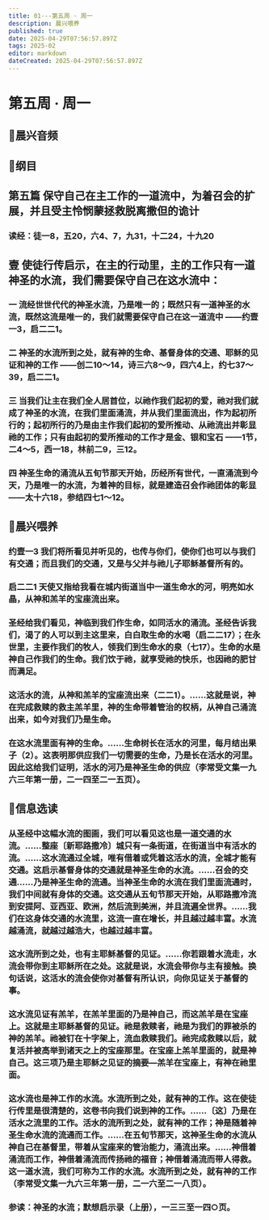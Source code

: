 ```yaml
---
title: 01---第五周 · 周一
description: 晨兴喂养
published: true
date: 2025-04-29T07:56:57.897Z
tags: 2025-02
editor: markdown
dateCreated: 2025-04-29T07:56:57.897Z
---
```


# 第五周 · 周一
## 🎵晨兴音频

## 📖纲目

## 第五篇   保守自己在主工作的一道流中，为着召会的扩展，并且受主怜悯蒙拯救脱离撒但的诡计

### 读经：徒一8，五20，六4、7，九31，十二24，十九20

## 壹   使徒行传启示，在主的行动里，主的工作只有一道神圣的水流，我们需要保守自己在这水流中：

### 一   流经世世代代的神圣水流，乃是唯一的；既然只有一道神圣的水流，既然这流是唯一的，我们就需要保守自己在这一道流中 ——约壹一3，启二二1。

### 二   神圣的水流所到之处，就有神的生命、基督身体的交通、耶稣的见证和神的工作 ——创二10～14，诗三六8～9，四六4上，约七37～39，启二二1。

### 三   当我们让主在我们全人居首位，以祂作我们起初的爱，祂对我们就成了神圣的水流，在我们里面涌流，并从我们里面流出，作为起初所行的；起初所行的乃是由主作我们起初的爱所推动、从祂流出并彰显祂的工作；只有由起初的爱所推动的工作才是金、银和宝石 ——1节，二4～5，西一18，林前二9，三12。

### 四   神圣生命的涌流从五旬节那天开始，历经所有世代，一直涌流到今天，乃是唯一的水流，为着神的目标，就是建造召会作祂团体的彰显 ——太十六18，参结四七1～12。

## 📖晨兴喂养

### 约壹一3    我们将所看见并听见的，也传与你们，使你们也可以与我们有交通；而且我们的交通，又是与父并与祂儿子耶稣基督所有的。

### 启二二1    天使又指给我看在城内街道当中一道生命水的河，明亮如水晶，从神和羔羊的宝座流出来。

### 圣经给我们看见，神临到我们作生命，如同活水的涌流。圣经告诉我们，渴了的人可以到主这里来，白白取生命的水喝（启二二17）；在永世里，主要作我们的牧人，领我们到生命水的泉（七17）。生命的水是神自己作我们的生命。我们饮于祂，就享受祂的快乐，也因祂的肥甘而满足。

### 这活水的流，从神和羔羊的宝座流出来（二二1）。……这就是说，神在完成救赎的救主羔羊里，神的生命带着管治的权柄，从神自己涌流出来，如今对我们乃是生命。

### 在这水流里面有神的生命。……生命树长在活水的河里，每月结出果子（2）。这表明那供应我们一切需要的生命，乃是长在活水的河里。因此这给我们证明，活水的河乃是神圣生命的供应（李常受文集一九六三年第一册，二一四至二一五页）。

## 📖信息选读

### 从圣经中这幅水流的图画，我们可以看见这也是一道交通的水流。……整座〔新耶路撒冷〕城只有一条街道，在街道当中有活水的流。……这水流通过全城，唯有借着或凭着这活水的流，全城才能有交通。这启示基督身体的交通就是神圣生命的水流。……召会的交通……乃是神圣生命的流通。当神圣生命的水流在我们里面流通时，我们中间就有身体的交通。这交通从五旬节那天开始，从耶路撒冷流到安提阿、亚西亚、欧洲，然后流到美洲，并且流遍全世界。……我们在这身体交通的水流里，这流一直在增长，并且越过越丰富。水流越涌流，就越过越浩大，也越过越丰富。

### 这水流所到之处，也有主耶稣基督的见证。……你若跟着水流走，水流会带你到主耶稣所在之处。这就是说，水流会带你与主有接触。换句话说，这活水的流会使你对基督有所认识，向你见证关于基督的事。

### 这水流见证有羔羊，在羔羊里面的乃是神自己，而这羔羊是在宝座上。这就是主耶稣基督的见证。祂是救赎者，祂是为我们的罪被杀的神的羔羊。祂被钉在十字架上，流血救赎我们。祂完成救赎以后，就复活并被高举到诸天之上的宝座那里。在宝座上羔羊里面的，就是神自己。这三项乃是主耶稣之见证的摘要—羔羊在宝座上，有神在祂里面。

### 这水流也是神工作的水流。水流所到之处，就有神的工作。这在使徒行传里是很清楚的，这卷书向我们说到神的工作。……〔这〕乃是在活水之流里的工作。活水的流所到之处，就有神的工作；神是随着神圣生命水流的流通而工作。……在五旬节那天，这神圣生命的水流从神自己在基督里，带着从宝座来的管治能力，涌流出来。……神借着涌流而工作，神借着涌流而传扬祂的福音；神借着涌流而带人得救。这一道水流，我们可称为工作的水流。水流所到之处，就有神的工作（李常受文集一九六三年第一册，二一六至二一八页）。

### 参读：神圣的水流；默想启示录（上册），一三三至一四○页。
